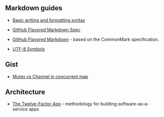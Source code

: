 ## Markdown guides

* [Basic writing and formatting syntax](https://docs.github.com/en/github/writing-on-github/getting-started-with-writing-and-formatting-on-github/basic-writing-and-formatting-syntax)

* [GitHub Flavored Markdown Spec](https://github.github.com/gfm/https://github.github.com/gfm)

* [GitHub Flavored Markdown](https://arcticicestudio.github.io/styleguide-markdown/rules/) - based on the CommonMark specification.

* [UTF-8 Symbols](https://www.w3schools.com/charsets/ref_utf_symbols.asp)



## Gist

* [Mutex vs Channel in concurrent map](https://gist.github.com/cyfdecyf/4562635)



## Architecture

* [The Twelve-Factor App](https://12factor.net/) - methodology for building software-as-a-service apps
